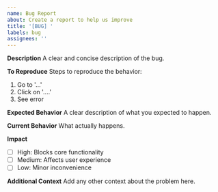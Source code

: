 ```yaml
---
name: Bug Report
about: Create a report to help us improve
title: '[BUG] '
labels: bug
assignees: ''
---
```


**Description**
A clear and concise description of the bug.

**To Reproduce**
Steps to reproduce the behavior:
1. Go to '...'
2. Click on '....'
3. See error

**Expected Behavior**
A clear description of what you expected to happen.

**Current Behavior**
What actually happens.

**Impact**
- [ ] High: Blocks core functionality
- [ ] Medium: Affects user experience
- [ ] Low: Minor inconvenience

**Additional Context**
Add any other context about the problem here.